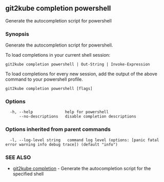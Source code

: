 ## git2kube completion powershell

Generate the autocompletion script for powershell

### Synopsis

Generate the autocompletion script for powershell.

To load completions in your current shell session:

	git2kube completion powershell | Out-String | Invoke-Expression

To load completions for every new session, add the output of the above command
to your powershell profile.


```
git2kube completion powershell [flags]
```

### Options

```
  -h, --help              help for powershell
      --no-descriptions   disable completion descriptions
```

### Options inherited from parent commands

```
  -l, --log-level string   command log level (options: [panic fatal error warning info debug trace]) (default "info")
```

### SEE ALSO

* [git2kube completion](git2kube_completion.md)	 - Generate the autocompletion script for the specified shell

